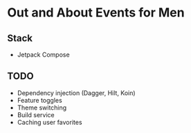 # Out and About Events for Men

## Stack

* Jetpack Compose

## TODO

* Dependency injection (Dagger, Hilt, Koin)
* Feature toggles
* Theme switching
* Build service
* Caching user favorites